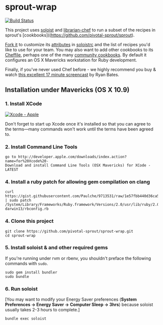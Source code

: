 # sprout-wrap

[![Build Status](https://travis-ci.org/pivotal-sprout/sprout-wrap.png?branch=master)](https://travis-ci.org/pivotal-sprout/sprout-wrap)

This project uses [soloist](https://github.com/mkocher/soloist) and [librarian-chef](https://github.com/applicationsonline/librarian-chef)
to run a subset of the recipes in sprout's [cookbooks]((https://github.com/pivotal-sprout/sprout).

[Fork it](https://github.com/pivotal-sprout/sprout-wrap/fork) to 
customize its [attributes](http://docs.opscode.com/chef_overview_attributes.html) in [soloistrc](/soloistrc) and the list of recipes 
you'd like to use for your team. You may also want to add other cookbooks to its [Cheffile](/Cheffile), perhaps one 
of the many [community cookbooks](http://community.opscode.com/cookbooks). By default it configures an OS X 
Mavericks workstation for Ruby development.

Finally, if you've never used Chef before - we highly recommend you buy &amp; watch [this excellent 17 minute screencast](http://railscasts.com/episodes/339-chef-solo-basics) by Ryan Bates. 

## Installation under Mavericks (OS X 10.9)

### 1. Install XCode

[![Xcode - Apple](http://r.mzstatic.com/images/web/linkmaker/badge_macappstore-lrg.gif)](https://itunes.apple.com/us/app/xcode/id497799835?mt=12&uo=4)

Don't forget to start up Xcode once it's installed so that you can agree to the terms&mdash;many commands won't work until the terms have been agreed to.

### 2. Install Command Line Tools

    go to http://developer.apple.com/downloads/index.action?name=for%20Xcode%20-  
    Download and install Command Line Tools (OSX Mavericks) for XCode - LATEST

### 4. Install a ruby patch for allowing gem compilation on clang

    curl https://gist.githubusercontent.com/Paulche/9713531/raw/1e57fbb440d36ca5607d1739cc6151f373b234b6/gistfile1.txt | sudo patch /System/Library/Frameworks/Ruby.framework/Versions/2.0/usr/lib/ruby/2.0.0/universal-darwin13/rbconfig.rb
  
### 4. Clone this project

    git clone https://github.com/pivotal-sprout/sprout-wrap.git
    cd sprout-wrap

### 5. Install soloist & and other required gems

If you're running under rvm or rbenv, you shouldn't preface the following commands with `sudo`.

    sudo gem install bundler
    sudo bundle

### 6. Run soloist

[You may want to modify your Energy Saver preferences (**System Preferences &rarr; Energy Saver &rarr; Computer Sleep &rarr; 3hrs**) because soloist usually takes 2-3 hours to complete.]

    bundle exec soloist

